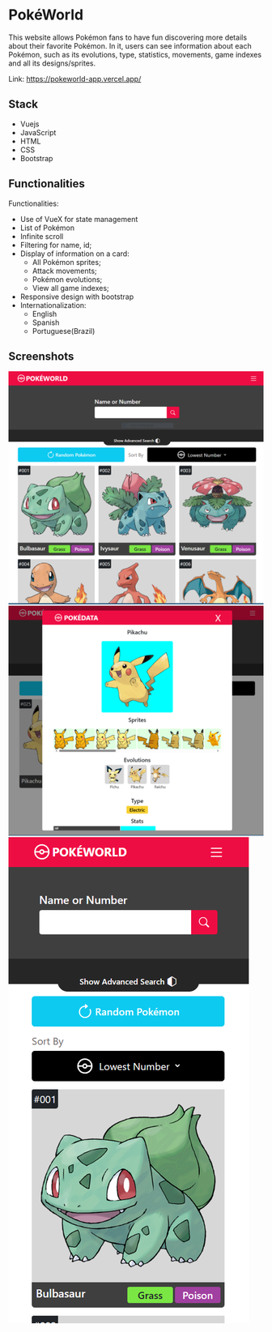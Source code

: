 # PokéWorld

This website allows Pokémon fans to have fun discovering more details about their favorite Pokémon. In it, users can see information about each Pokémon, such as its evolutions, type, statistics, movements, game indexes and all its designs/sprites.

Link: https://pokeworld-app.vercel.app/

## Stack

- Vuejs
- JavaScript
- HTML
- CSS
- Bootstrap

## Functionalities
Functionalities:

- Use of VueX for state management
- List of Pokémon
- Infinite scroll
- Filtering for name, id;
- Display of information on a card:
     - All Pokémon sprites;
     - Attack movements;
     - Pokémon evolutions;
     - View all game indexes;
- Responsive design with bootstrap
- Internationalization:
     - English
     - Spanish
     - Portuguese(Brazil)


## Screenshots
![alt text](src/screenshots/01.PNG)
![alt text](src/screenshots/02.PNG)
![alt text](src/screenshots/03.PNG)